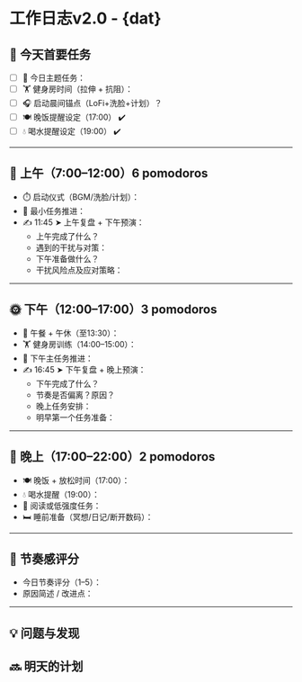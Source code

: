 # 工作日志v2.0 - {dat}

## 🎯 今天首要任务

- [ ] 🎯 今日主题任务：
- [ ] 🏋 健身房时间（拉伸 + 抗阻）：
- [ ] 🎧 启动晨间锚点（LoFi+洗脸+计划）？
- [ ] 🍽 晚饭提醒设定（17:00） ✔️
- [ ] 💧 喝水提醒设定（19:00） ✔️

---

## 🌅 上午（7:00–12:00）6 pomodoros

- ⏱️ 启动仪式（BGM/洗脸/计划）：
- 🧠 最小任务推进：
- ✍️ 11:45 ➤ 上午复盘 + 下午预演：
  - 上午完成了什么？
  - 遇到的干扰与对策：
  - 下午准备做什么？
  - 干扰风险点及应对策略：

---

## 🌞 下午（12:00–17:00）3 pomodoros

- 🍱 午餐 + 午休（至13:30）：
- 🏋 健身房训练（14:00–15:00）：
- 🔧 下午主任务推进：
- ✍️ 16:45 ➤ 下午复盘 + 晚上预演：
  - 下午完成了什么？
  - 节奏是否偏离？原因？
  - 晚上任务安排：
  - 明早第一个任务准备：

---

## 🌙 晚上（17:00–22:00）2 pomodoros

- 🍽 晚饭 + 放松时间（17:00）：
- 💧 喝水提醒（19:00）：
- 📖 阅读或低强度任务：
- 🛏 睡前准备（冥想/日记/断开数码）：

---

## 🎯 节奏感评分

- 今日节奏评分（1–5）：
- 原因简述 / 改进点：

---

## 💡 问题与发现

## 🔜 明天的计划
